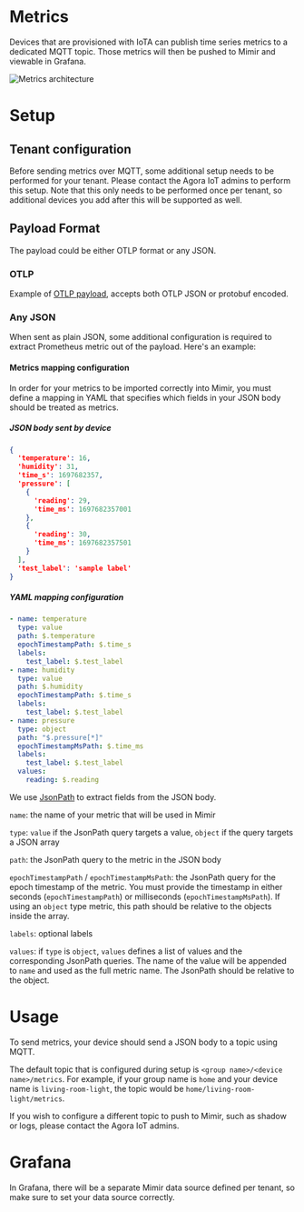 # Metrics
Devices that are provisioned with IoTA can publish time series metrics to a dedicated MQTT topic. Those metrics will then be pushed to Mimir and viewable in Grafana.

![Metrics architecture](diagrams/metrics.png)

# Setup

## Tenant configuration
Before sending metrics over MQTT, some additional setup needs to be performed for your tenant. Please contact the Agora IoT admins to perform this setup. Note that this only needs to be performed once per tenant, so additional devices you add after this will be supported as well.

## Payload Format
The payload could be either OTLP format or any JSON.

### OTLP
Example of [OTLP payload](https://github.com/wp-wcm/city/blob/main/ns/iot/iota/docs/resources/metrics.json), accepts both OTLP JSON or protobuf encoded.

### Any JSON
When sent as plain JSON, some additional configuration is required to extract Prometheus metric out of the payload. Here's an example:

#### Metrics mapping configuration
In order for your metrics to be imported correctly into Mimir, you must define a mapping in YAML that specifies which fields in your JSON body should be treated as metrics.

##### JSON body sent by device
```json
{
  'temperature': 16,
  'humidity': 31,
  'time_s': 1697682357,
  'pressure': [
    {
      'reading': 29,
      'time_ms': 1697682357001
    },
    {
      'reading': 30,
      'time_ms': 1697682357501
    }
  ],
  'test_label': 'sample label'
}
```

##### YAML mapping configuration
```yaml
- name: temperature
  type: value
  path: $.temperature
  epochTimestampPath: $.time_s
  labels:
    test_label: $.test_label
- name: humidity
  type: value
  path: $.humidity
  epochTimestampPath: $.time_s
  labels:
    test_label: $.test_label
- name: pressure
  type: object
  path: "$.pressure[*]"
  epochTimestampMsPath: $.time_ms
  labels:
    test_label: $.test_label
  values:
    reading: $.reading
```

We use [JsonPath](https://github.com/json-path/JsonPath) to extract fields from the JSON body.

`name`: the name of your metric that will be used in Mimir

`type`: `value` if the JsonPath query targets a value, `object` if the query targets a JSON array

`path`: the JsonPath query to the metric in the JSON body

`epochTimestampPath` / `epochTimestampMsPath`: the JsonPath query for the epoch timestamp of the metric. You must provide the timestamp in either seconds (`epochTimestampPath`) or milliseconds (`epochTimestampMsPath`). If using an `object` type metric, this path should be relative to the objects inside the array.

`labels`: optional labels

`values`: if `type` is `object`, `values` defines a list of values and the corresponding JsonPath queries. The name of the value will be appended to `name` and used as the full metric name. The JsonPath should be relative to the object.

# Usage
To send metrics, your device should send a JSON body to a topic using MQTT.

The default topic that is configured during setup is `<group name>/<device name>/metrics`. For example, if your group name is `home` and your device name is `living-room-light`, the topic would be `home/living-room-light/metrics`.

If you wish to configure a different topic to push to Mimir, such as shadow or logs, please contact the Agora IoT admins.

# Grafana
In Grafana, there will be a separate Mimir data source defined per tenant, so make sure to set your data source correctly.
